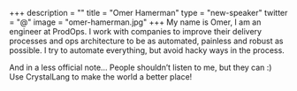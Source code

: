 +++
description = ""
title = "Omer Hamerman"
type = "new-speaker"
twitter = "@"
image = "omer-hamerman.jpg"
+++
My name is Omer, I am an engineer at ProdOps. I work with companies to improve their delivery processes and ops architecture to be as automated, painless and robust as possible. I try to automate everything, but avoid hacky ways in the process.

And in a less official note… People shouldn’t listen to me, but they can :) Use CrystalLang to make the world a better place!